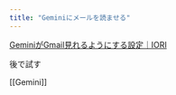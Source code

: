 ```yaml
---
title: "Geminiにメールを読ませる"
---
```


[GeminiがGmail見れるようにする設定｜IORI](https://note.com/ioridev/n/n3598b71caa29?sub_rt=share_pb)

後で試す

[[Gemini]]
